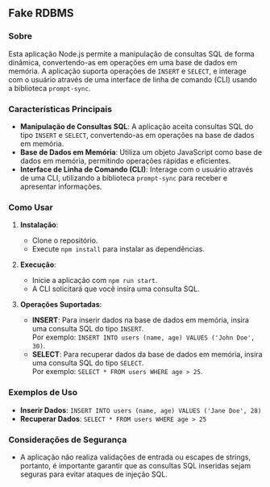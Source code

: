 ## Fake RDBMS

### Sobre

Esta aplicação Node.js permite a manipulação de consultas SQL de forma dinâmica, convertendo-as em operações em uma base de dados em memória. A aplicação suporta operações de `INSERT` e `SELECT`, e interage com o usuário através de uma interface de linha de comando (CLI) usando a biblioteca `prompt-sync`.

### Características Principais

- **Manipulação de Consultas SQL**: A aplicação aceita consultas SQL do tipo `INSERT` e `SELECT`, convertendo-as em operações na base de dados em memória.
- **Base de Dados em Memória**: Utiliza um objeto JavaScript como base de dados em memória, permitindo operações rápidas e eficientes.
- **Interface de Linha de Comando (CLI)**: Interage com o usuário através de uma CLI, utilizando a biblioteca `prompt-sync` para receber e apresentar informações.

### Como Usar

1. **Instalação**:
   - Clone o repositório.
   - Execute `npm install` para instalar as dependências.

2. **Execução**:
   - Inicie a aplicação com `npm run start`.
   - A CLI solicitará que você insira uma consulta SQL.

3. **Operações Suportadas**:
   - **INSERT**: Para inserir dados na base de dados em memória, insira uma consulta SQL do tipo `INSERT`. 
  <br /> Por exemplo: `INSERT INTO users (name, age) VALUES ('John Doe', 30)`.
   - **SELECT**: Para recuperar dados da base de dados em memória, insira uma consulta SQL do tipo `SELECT`. 
  <br /> Por exemplo: `SELECT * FROM users WHERE age > 25`.

### Exemplos de Uso

- **Inserir Dados**:
`INSERT INTO users (name, age) VALUES ('Jane Doe', 28)`
- **Recuperar Dados**:
`SELECT * FROM users WHERE age > 25`


### Considerações de Segurança

- A aplicação não realiza validações de entrada ou escapes de strings, portanto, é importante garantir que as consultas SQL inseridas sejam seguras para evitar ataques de injeção SQL.
